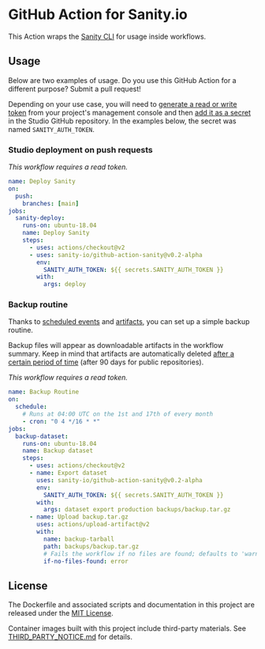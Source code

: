 # GitHub Action for Sanity.io

This Action wraps the [Sanity CLI](https://github.com/sanity-io/sanity) for usage inside workflows.

## Usage

Below are two examples of usage. Do you use this GitHub Action for a different purpose? Submit a pull request!

Depending on your use case, you will need to [generate a read or write token](https://www.sanity.io/docs/http-auth#robot-tokens-4c21d7b829fe) from your project's management console and then [add it as a secret](https://docs.github.com/en/free-pro-team@latest/actions/reference/encrypted-secrets#creating-encrypted-secrets-for-a-repository) in the Studio GitHub repository. In the examples below, the secret was named `SANITY_AUTH_TOKEN`.

### Studio deployment on push requests

_This workflow requires a read token._

```yaml
name: Deploy Sanity
on:
  push:
    branches: [main]
jobs:
  sanity-deploy:
    runs-on: ubuntu-18.04
    name: Deploy Sanity
    steps:
      - uses: actions/checkout@v2
      - uses: sanity-io/github-action-sanity@v0.2-alpha
        env:
          SANITY_AUTH_TOKEN: ${{ secrets.SANITY_AUTH_TOKEN }}
        with:
          args: deploy
```

### Backup routine

Thanks to [scheduled events](https://docs.github.com/en/free-pro-team@latest/actions/reference/events-that-trigger-workflows#schedule) and [artifacts](https://docs.github.com/en/free-pro-team@latest/actions/guides/storing-workflow-data-as-artifacts), you can set up a simple backup routine.

Backup files will appear as downloadable artifacts in the workflow summary. Keep in mind that artifacts are automatically deleted [after a certain period of time](https://docs.github.com/en/free-pro-team@latest/actions/reference/usage-limits-billing-and-administration#artifact-and-log-retention-policy) (after 90 days for public repositories).

_This workflow requires a read token._

```yaml
name: Backup Routine
on:
  schedule:
    # Runs at 04:00 UTC on the 1st and 17th of every month
    - cron: "0 4 */16 * *"
jobs:
  backup-dataset:
    runs-on: ubuntu-18.04
    name: Backup dataset
    steps:
      - uses: actions/checkout@v2
      - name: Export dataset
        uses: sanity-io/github-action-sanity@v0.2-alpha
        env:
          SANITY_AUTH_TOKEN: ${{ secrets.SANITY_AUTH_TOKEN }}
        with:
          args: dataset export production backups/backup.tar.gz
      - name: Upload backup.tar.gz
        uses: actions/upload-artifact@v2
        with:
          name: backup-tarball
          path: backups/backup.tar.gz
          # Fails the workflow if no files are found; defaults to 'warn'
          if-no-files-found: error
```

## License

The Dockerfile and associated scripts and documentation in this project are released under the [MIT License](LICENSE).

Container images built with this project include third-party materials. See [THIRD_PARTY_NOTICE.md](THIRD_PARTY_NOTICE.md) for details.
